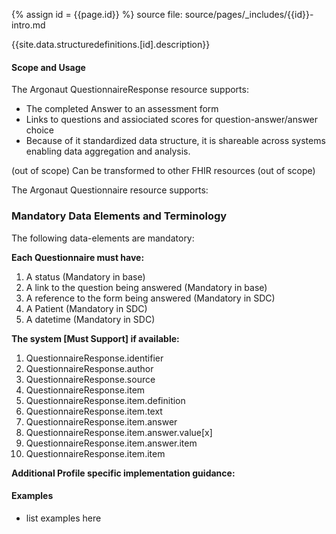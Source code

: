 {% assign id = {{page.id}} %}
source file: source/pages/\_includes/{{id}}-intro.md

{{site.data.structuredefinitions.[id].description}}

#### Scope and Usage

The Argonaut QuestionnaireResponse resource supports:

- The completed Answer to an assessment form
- Links to questions and assiociated scores for question-answer/answer choice
- Because of it standardized data structure, it  is shareable across systems enabling data aggregation and analysis.

(out of scope)
Can be transformed to other FHIR resources (out of scope)


The Argonaut Questionnaire resource supports:

### Mandatory Data Elements and Terminology

The following data-elements are mandatory:

**Each Questionnaire must have:**

1. A status (Mandatory in base)
1. A link to the question being answered (Mandatory in base)
1. A reference to the form being answered  (Mandatory in SDC)
1. A Patient (Mandatory in SDC)
1. A datetime (Mandatory in SDC)

**The system [Must Support] if available:**

1. QuestionnaireResponse.identifier
1. QuestionnaireResponse.author
1. QuestionnaireResponse.source
1. QuestionnaireResponse.item
1. QuestionnaireResponse.item.definition
1. QuestionnaireResponse.item.text
1. QuestionnaireResponse.item.answer
1. QuestionnaireResponse.item.answer.value[x]
1. QuestionnaireResponse.item.answer.item
1. QuestionnaireResponse.item.item


**Additional Profile specific implementation guidance:**

#### Examples

- list examples here
